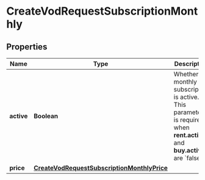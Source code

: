 

# CreateVodRequestSubscriptionMonthly


## Properties

| Name | Type | Description | Notes |
|------------ | ------------- | ------------- | -------------|
|**active** | **Boolean** | Whether a monthly subscription is active. This parameter is required when **rent.active** and **buy.active** are &#x60;false&#x60;. |  [optional] |
|**price** | [**CreateVodRequestSubscriptionMonthlyPrice**](CreateVodRequestSubscriptionMonthlyPrice.md) |  |  [optional] |



